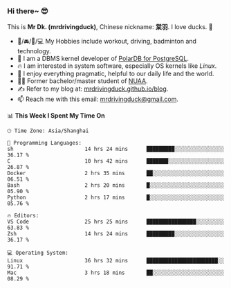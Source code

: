 ### Hi there~ 😎

This is **Mr Dk. (mrdrivingduck)**, Chinese nickname: **棠羽**. I love ducks. 🦆

- 💪/🚘/🏸/💻 My Hobbies include workout, driving, badminton and technology.
- 🍊 I am a DBMS kernel developer of [PolarDB for PostgreSQL](https://github.com/ApsaraDB/PolarDB-for-PostgreSQL).
- 🔥 I am interested in system software, especially OS kernels like *Linux*.
- 🔧 I enjoy everything pragmatic, helpful to our daily life and the world.
- 👨‍🎓 Former bachelor/master student of [NUAA](https://en.wikipedia.org/wiki/Nanjing_University_of_Aeronautics_and_Astronautics).
- ✍ Refer to my blog at: [mrdrivingduck.github.io/blog](https://mrdrivingduck.github.io/blog/).
- 📫 Reach me with this email: [mrdrivingduck@gmail.com](mailto:mrdrivingduck@gmail.com).

<!--START_SECTION:waka-->
📊 **This Week I Spent My Time On** 

```text
🕑︎ Time Zone: Asia/Shanghai

💬 Programming Languages: 
sh                       14 hrs 24 mins      █████████░░░░░░░░░░░░░░░░   36.17 % 
C                        10 hrs 42 mins      ███████░░░░░░░░░░░░░░░░░░   26.87 % 
Docker                   2 hrs 35 mins       ██░░░░░░░░░░░░░░░░░░░░░░░   06.51 % 
Bash                     2 hrs 20 mins       █░░░░░░░░░░░░░░░░░░░░░░░░   05.90 % 
Python                   2 hrs 17 mins       █░░░░░░░░░░░░░░░░░░░░░░░░   05.76 % 

🔥 Editors: 
VS Code                  25 hrs 25 mins      ████████████████░░░░░░░░░   63.83 % 
Zsh                      14 hrs 24 mins      █████████░░░░░░░░░░░░░░░░   36.17 % 

💻 Operating System: 
Linux                    36 hrs 32 mins      ███████████████████████░░   91.71 % 
Mac                      3 hrs 18 mins       ██░░░░░░░░░░░░░░░░░░░░░░░   08.29 % 
```


<!--END_SECTION:waka-->

<!-- ![Mr Dk.'s GitHub Stats](https://github-readme-stats.vercel.app/api?username=mrdrivingduck&count_private&show_icons=true&theme=buefy) -->

<!-- ![Most Used Languages](https://github-readme-stats.vercel.app/api/top-langs/?username=mrdrivingduck&exclude_repo=mips32-CPU,snort-tcp-socket&theme=buefy&layout=compact&langs_count=10) -->


<!--
**mrdrivingduck/mrdrivingduck** is a ✨ _special_ ✨ repository because its `README.md` (this file) appears on your GitHub profile.

Here are some ideas to get you started:

- 🔭 I’m currently working on ...
- 🌱 I’m currently learning ...
- 👯 I’m looking to collaborate on ...
- 🤔 I’m looking for help with ...
- 💬 Ask me about ...
- 📫 How to reach me: ...
- 😄 Pronouns: ...
- ⚡ Fun fact: ...
-->
